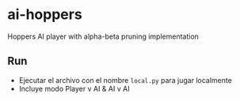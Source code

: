 # ai-hoppers
Hoppers AI player with alpha-beta pruning implementation
## Run
* Ejecutar el archivo con el nombre `local.py` para jugar localmente
* Incluye modo Player v AI & AI v AI

